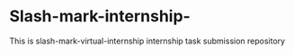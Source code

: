 # Slash-mark-internship-
This is slash-mark-virtual-internship internship task submission repository
